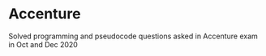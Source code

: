# Accenture
Solved programming and pseudocode questions asked in Accenture exam in Oct and Dec 2020
